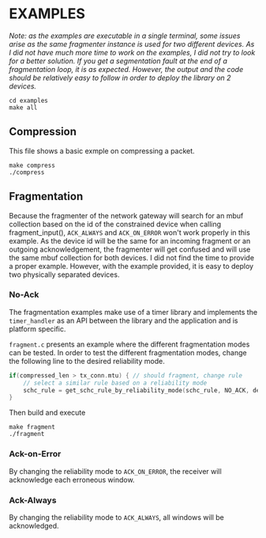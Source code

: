 # EXAMPLES
*Note: as the examples are executable in a single terminal, some issues arise as the same fragmenter instance is used for two different devices. As I did not have much more time to work on the examples, I did not try to look for a better solution. If you get a segmentation fault at the end of a fragmentation loop, it is as expected. However, the output and the code should be relatively easy to follow in order to deploy the library on 2 devices.*
```
cd examples
make all
```
## Compression
This file shows a basic exmple on compressing a packet.
```
make compress
./compress
```

## Fragmentation
Because the fragmenter of the network gateway will search for an mbuf collection based on the id of the constrained device when calling fragment_input(), `ACK_ALWAYS` and `ACK_ON_ERROR` won't work properly in this example.
As the device id will be the same for an incoming fragment or an outgoing acknowledgement, the fragmenter will get confused and will use the same mbuf collection for both devices.
I did not find the time to provide a proper example. However, with the example provided, it is easy to deploy two physically separated devices.

### No-Ack
The fragmentation examples make use of a timer library and implements the `timer_handler` as an API between the library and the application and is platform specific.

`fragment.c` presents an example where the different fragmentation modes can be tested. In order to test the different fragmentation modes, change the following line to the desired reliability mode.
```C
if(compressed_len > tx_conn.mtu) { // should fragment, change rule
	// select a similar rule based on a reliability mode
	schc_rule = get_schc_rule_by_reliability_mode(schc_rule, NO_ACK, device_id); // <-- change this line
}
```
Then build and execute
```
make fragment
./fragment
```
### Ack-on-Error
By changing the reliability mode to `ACK_ON_ERROR`, the receiver will acknowledge each erroneous window.

### Ack-Always
By changing the reliability mode to `ACK_ALWAYS`, all windows will be acknowledged.
